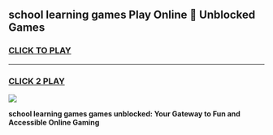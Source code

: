 
## school learning games Play Online 👋 Unblocked Games
<h3>
<a href="https://news.freeplayer.one?title=school_learning_games&ref=17GH">CLICK TO PLAY</a></h3>
<hr>

<h3>
<a href="https://news.freeplayer.one?title=school_learning_games&ref=17GH">CLICK 2 PLAY</a>
  
</h3>

<a href="https://news.freeplayer.one?title=school_learning_games&ref=17GH/"><img src="https://clearcache.store/games.png"></a>


**school learning games games unblocked: Your Gateway to Fun and Accessible Online Gaming**
